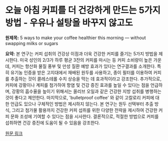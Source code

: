 # 오늘 아침 커피를 더 건강하게 만드는 5가지 방법 - 우유나 설탕을 바꾸지 않고도

**원제목:** 5 ways to make your coffee healthier this morning — without swapping milks or sugars

**요약:** 본 연구는 커피 섭취의 건강상 이점과 더욱 건강한 커피를 즐기는 5가지 방법을 제시한다.  미국 성인의 2/3가 하루 평균 3잔의 커피를 마시는 등 커피 소비량이 높은 가운데, 커피는 항산화 물질 풍부 및 만성 질환 예방 효과가 있다는 연구결과를 소개한다.  특히 유기농 인증을 받은 고지대에서 재배된 원두를 사용하고, 종이 필터를 이용하여 커피를 추출하는 것이 콜레스테롤 수치 상승을 막는 데 효과적이라고 강조한다.  추가적으로, 커피에 강황이나 계피를 첨가하여 항염 및 건강 증진 효과를 높일 수 있다는 점을 언급하며,  강황의 흡수율을 높이기 위해서는 올리브 오일과 같은 건강한 지방 섭취를 병행하는 것이 좋다고 제안한다.  마지막으로,  'bulletproof coffee' 와 같이 고칼로리 커피에 대한 언급도 있으나 구체적인 방법은 제시하지 않는다.  본 연구는 원두 선택부터 추출 방식, 그리고 첨가물 활용까지 건강한 커피 섭취를 위한 다양한 전략을 제시하여 건강한 커피 문화 조성에 기여할 수 있다는 점을 시사한다.  결론적으로, 적절한 방법으로 커피를 섭취하면 건강 증진에 도움이 될 수 있음을 강조한다.

[원문 링크](https://nypost.com/2025/07/23/health/5-ways-to-make-your-coffee-healthier-today/)
